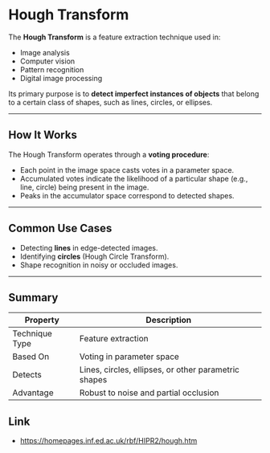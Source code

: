 # Hough Transform

The **Hough Transform** is a feature extraction technique used in:

- Image analysis  
- Computer vision  
- Pattern recognition  
- Digital image processing  

Its primary purpose is to **detect imperfect instances of objects** that belong to a certain class of shapes, such as lines, circles, or ellipses.

---

## How It Works

The Hough Transform operates through a **voting procedure**:

- Each point in the image space casts votes in a parameter space.
- Accumulated votes indicate the likelihood of a particular shape (e.g., line, circle) being present in the image.
- Peaks in the accumulator space correspond to detected shapes.

---

## Common Use Cases

- Detecting **lines** in edge-detected images.
- Identifying **circles** (Hough Circle Transform).
- Shape recognition in noisy or occluded images.

---

## Summary

| Property              | Description                                                  |
|-----------------------|--------------------------------------------------------------|
| Technique Type        | Feature extraction                                           |
| Based On              | Voting in parameter space                                    |
| Detects               | Lines, circles, ellipses, or other parametric shapes         |
| Advantage             | Robust to noise and partial occlusion                        |


## Link 
- https://homepages.inf.ed.ac.uk/rbf/HIPR2/hough.htm
